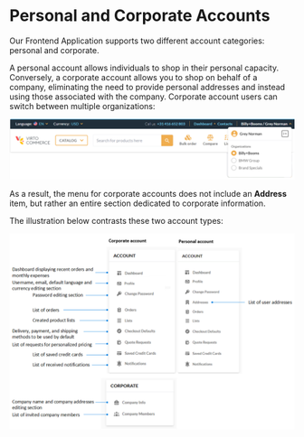 # Personal and Corporate Accounts

Our Frontend Application supports two different account categories: personal and corporate.

A personal account allows individuals to shop in their personal capacity. Conversely, a corporate account allows you to shop on behalf of a company, eliminating the need to provide personal addresses and instead using those associated with the company. Corporate account users can switch between multiple organizations:

![Multiple organizations](../media/storefront-multiple-organizations.png)

As a result, the menu for corporate accounts does not include an **Address** item, but rather an entire section dedicated to corporate information.

The illustration below contrasts these two account types:

![accounts](../media/personal-corporate-accounts.png)


